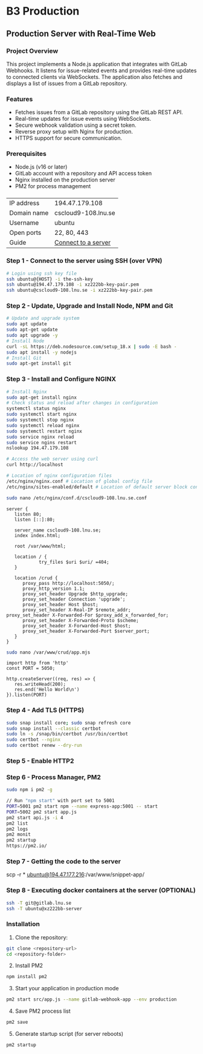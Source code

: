# B3 Production

## Production Server with Real-Time Web

### Project Overview

This project implements a Node.js application that integrates with GitLab Webhooks. It listens for issue-related events and provides real-time updates to connected clients via WebSockets. The application also fetches and displays a list of issues from a GitLab repository.

### Features

- Fetches issues from a GitLab repository using the GitLab REST API.
- Real-time updates for issue events using WebSockets.
- Secure webhook validation using a secret token.
- Reverse proxy setup with Nginx for production.
- HTTPS support for secure communication.

### Prerequisites

- Node.js (v16 or later)
- GitLab account with a repository and API access token
- Nginx installed on the production server
- PM2 for process management

###

|             |                                                                                                 |
| ----------- | ----------------------------------------------------------------------------------------------- |
| IP address  | 194.47.179.108                                                                                  |
| Domain name | cscloud9-108.lnu.se                                                                             |
| Username    | ubuntu                                                                                          |
| Open ports  | 22, 80, 443                                                                                     |
| Guide       | [Connect to a server](https://coursepress.lnu.se/manual/cscloud/education/03-connect-to-server) |

### Step 1 - Connect to the server using SSH (over VPN)

```bash
# Login using ssh key file
ssh ubuntu@{HOST} -i the-ssh-key
ssh ubuntu@194.47.179.108 -i xz222bb-key-pair.pem
ssh ubuntu@cscloud9-108.lnu.se -i xz222bb-key-pair.pem
```

### Step 2 - Update, Upgrade and Install Node, NPM and Git

```bash
# Update and upgrade system
sudo apt update
sudo apt-get update
sudo apt upgrade -y
# Install Node
curl -sL https://deb.nodesource.com/setup_18.x | sudo -E bash -
sudo apt install -y nodejs
# Install Git
sudo apt-get install git
```

### Step 3 - Install and Configure NGINX

```bash
# Install Nginx
sudo apt-get install nginx
# Check status and reload after changes in configuration
systemctl status nginx
sudo systemctl start nginx
sudo systemctl stop nginx
sudo systemctl reload nginx
sudo systemctl restart nginx
sudo service nginx reload
sudo service ngins restart
nslookup 194.47.179.108

# Access the web server using curl
curl http://localhost

# Location of nginx configuration files
/etc/nginx/nginx.conf # Location of global config file
/etc/nginx/sites-enabled/default # Location of default server block config file.

sudo nano /etc/nginx/conf.d/cscloud9-108.lnu.se.conf
```

```code
server {
   listen 80;
   listen [::]:80;

   server_name cscloud9-108.lnu.se;
   index index.html;

   root /var/www/html;

   location / {
            try_files $uri $uri/ =404;
   }

   location /crud {
      proxy_pass http://localhost:5050/;
      proxy_http_version 1.1;
      proxy_set_header Upgrade $http_upgrade;
      proxy_set_header Connection 'upgrade';
      proxy_set_header Host $host;
      proxy_set_header X-Real-IP $remote_addr;               proxy_set_header X-Forwarded-For $proxy_add_x_forwarded_for;
      proxy_set_header X-Forwarded-Proto $scheme;
      proxy_set_header X-Forwarded-Host $host;
      proxy_set_header X-Forwarded-Port $server_port;
   }
}
```

```bash
sudo nano /var/www/crud/app.mjs
```

```code
import http from 'http'
const PORT = 5050;

http.createServer((req, res) => {
   res.writeHead(200);
   res.end('Hello World\n')
}).listen(PORT)
```

### Step 4 - Add TLS (HTTPS)

```bash
sudo snap install core; sudo snap refresh core
sudo snap install --classic certbot
sudo ln -s /snap/bin/certbot /usr/bin/certbot
sudo certbot --nginx
sudo certbot renew --dry-run

```

### Step 5 - Enable HTTP2

### Step 6 - Process Manager, PM2

```bash
sudo npm i pm2 -g

// Run "npm start" with port set to 5001
PORT=5001 pm2 start npm --name express-app:5001 -- start
PORT=5002 pm2 start app.js
pm2 start api.js -i 4
pm2 list
pm2 logs
pm2 monit
pm2 startup
https://pm2.io/
```

### Step 7 - Getting the code to the server

scp -r \* ubuntu@194.47.177.216:/var/www/snippet-app/

### Step 8 - Executing docker containers at the server (OPTIONAL)

```bash
ssh -T git@gitlab.lnu.se
ssh -T ubuntu@xz222bb-server

```

### Installation

1. Clone the repository:

```bash
git clone <repository-url>
cd <repository-folder>

```

2. Install PM2

```bash
npm install pm2
```

3. Start your application in production mode

```bash
pm2 start src/app.js --name gitlab-webhook-app --env production

```

4. Save PM2 process list

```bash
pm2 save

```

5. Generate startup script (for server reboots)

```bash
pm2 startup
```
